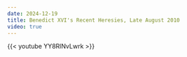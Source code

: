 ```yaml
---
date: 2024-12-19
title: Benedict XVI's Recent Heresies, Late August 2010
video: true
---
```



{{< youtube YY8RlNvLwrk >}}
